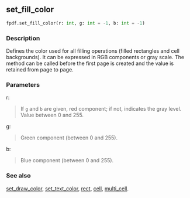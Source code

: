 ## set_fill_color ##

```python
fpdf.set_fill_color(r: int, g: int = -1, b: int = -1)
```

### Description ###

Defines the color used for all filling operations (filled rectangles and cell backgrounds). It can be expressed in RGB components or gray scale. The method can be called before the first page is created and the value is retained from page to page.

### Parameters ###

r:
> If `g` and `b` are given, red component; if not, indicates the gray level. Value between 0 and 255.

g:
> Green component (between 0 and 255).

b:
> Blue component (between 0 and 255).

### See also ###

[set_draw_color](set_draw_color.md), [set_text_color](set_text_color.md), [rect](rect.md), [cell](cell.md), [multi_cell](multi_cell).
